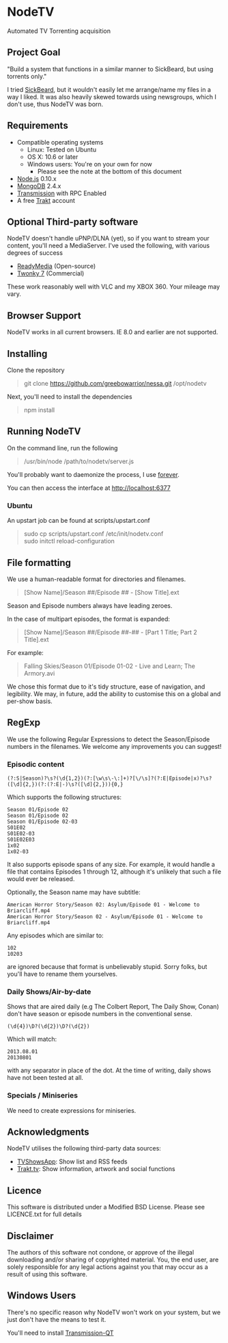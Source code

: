 # NodeTV
Automated TV Torrenting acquisition

## Project Goal

"Build a system that functions in a similar manner to SickBeard, but using torrents only."

I tried [SickBeard](http://sickbeard.com/), but it wouldn't easily let me arrange/name my files in a way I liked. It was also heavily skewed towards using newsgroups, which I don't use, thus NodeTV was born.


## Requirements

- Compatible operating systems
	- Linux: Tested on Ubuntu
	- OS X: 10.6 or later
	- Windows users: You're on your own for now
		- Please see the note at the bottom of this document
- [Node.js](http://nodejs.org) 0.10.x
- [MongoDB](http://mongodb.org) 2.4.x
- [Transmission](http://transmissionbt.com) with RPC Enabled
- A free [Trakt](http://trakt.tv) account


## Optional Third-party software
NodeTV doesn't handle uPNP/DLNA (yet), so if you want to stream your content, you'll need a MediaServer. I've used the following, with various degrees of success

- [ReadyMedia](minidlna.sourceforge.net) (Open-source)
- [Twonky 7](http://twonky.com/downloads) (Commercial)

These work reasonably well with VLC and my XBOX 360. Your mileage may vary.


## Browser Support

NodeTV works in all current browsers. IE 8.0 and earlier are not supported.


## Installing

Clone the repository
> git clone https://github.com/greebowarrior/nessa.git /opt/nodetv

Next, you'll need to install the dependencies
> npm install


## Running NodeTV

On the command line, run the following
> /usr/bin/node /path/to/nodetv/server.js

You'll probably want to daemonize the process, I use [forever](https://github.com/nodejitsu/forever).

You can then access the interface at [http://localhost:6377](http://localhost:6377)  

### Ubuntu
An upstart job can be found at scripts/upstart.conf
> sudo cp scripts/upstart.conf /etc/init/nodetv.conf  
> sudo initctl reload-configuration


## File formatting

We use a human-readable format for directories and filenames.
>[Show Name]/Season ##/Episode ## - [Show Title].ext

Season and Episode numbers always have leading zeroes.

In the case of multipart episodes, the format is expanded:
> [Show Name]/Season ##/Episode ##-## - [Part 1 Title; Part 2 Title].ext

For example:

> Falling Skies/Season 01/Episode 01-02 - Live and Learn; The Armory.avi

We chose this format due to it's tidy structure, ease of navigation, and legibility. We may, in future, add the ability to customise this on a global and per-show basis.


## RegExp

We use the following Regular Expressions to detect the Season/Episode numbers in the filenames.
We welcome any improvements you can suggest!

### Episodic content
	
	(?:S|Season)?\s?(\d{1,2})(?:[\w\s\-\:]+)?[\/\s]?(?:E|Episode|x)?\s?([\d]{2,})(?:(?:E|-)\s?([\d]{2,})){0,}

Which supports the following structures:
	
	Season 01/Episode 02
	Season 01/Episode 02
	Season 01/Episode 02-03
	S01E02
	S01E02-03
	S01E02E03
	1x02
	1x02-03

It also supports episode spans of any size. For example, it would handle a file that contains Episodes 1 through 12, although it's unlikely that such a file would ever be released.	

Optionally, the Season name may have subtitle:
	
	American Horror Story/Season 02: Asylum/Episode 01 - Welcome to Briarcliff.mp4
	American Horror Story/Season 02 - Asylum/Episode 01 - Welcome to Briarcliff.mp4

Any episodes which are similar to:	

	102
	10203
	
are ignored because that format is unbelievably stupid. Sorry folks, but you'll have to rename them yourselves.

### Daily Shows/Air-by-date

Shows that are aired daily (e.g The Colbert Report, The Daily Show, Conan) don't have season or episode numbers in the conventional sense.
	
	(\d{4})\D?(\d{2})\D?(\d{2})
Which will match:
	
	2013.08.01
	20130801
	
with any separator in place of the dot.
At the time of writing, daily shows have not been tested at all.

### Specials / Miniseries

We need to create expressions for miniseries.


			
## Acknowledgments

NodeTV utilises the following third-party data sources:

- [TVShowsApp](http://tvshowsapp.com): Show list and RSS feeds
- [Trakt.tv](http://trakt.tv): Show information, artwork and social functions



## Licence

This software is distributed under a Modified BSD License. Please see LICENCE.txt for full details



## Disclaimer

The authors of this software not condone, or approve of the illegal downloading and/or sharing of copyrighted material. You, the end user, are solely responsible for any legal actions against you that may occur as a result of using this software.



## Windows Users

There's no specific reason why NodeTV won't work on your system, but we just don't have the means to test it.

You'll need to install [Transmission-QT](http://sourceforge.net/projects/trqtw/)
